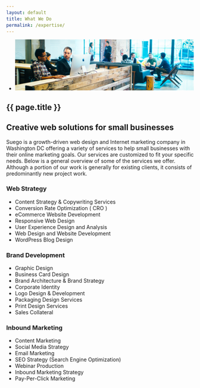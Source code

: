 ```yaml
---
layout: default
title: What We Do
permalink: /expertise/
---
```


<section class="hero-slider">
  <div class="flash-gallery-wrapper">
    <ul class="flash-gallery bx-slider">
      <li><img src="/assets/images/our-services.jpg" alt="group meeting" alt="About Us"/></li>
    </ul> 
  </div> 
</section>

<section class="content active">
  <h1 class="page-title">{{ page.title }}</h1>
  <h2>Creative web solutions for small businesses</h2>
  <p>Suego is a growth-driven web design and Internet marketing company in Washington DC offering a variety of services to help small businesses with their online marketing goals. Our services are customized to fit your specific needs. Below is a general overview of some of the services we offer. Although a portion of our work is generally for existing clients, it consists of predominantly new project work.</p>
  <div class="span4">
    <h3><b>Web</b> Strategy</h3>
    <ul>                            
      <li>Content Strategy &#038; Copywriting Services</li>
      <li>Conversion Rate Optimization ( CRO )</li>
      <li>eCommerce Website Development</li>
      <li>Responsive Web Design</li>
      <li>User Experience Design and Analysis</li>
      <li>Web Design and Website Development</li>
      <li>WordPress Blog Design</li>
    </ul>
    <!--<a href="{{ site.url }}/services" class="btn light">Talk Web</a>-->
  </div>
  <div class="span4">
    <h3><b>Brand</b> Development</h3>
    <ul>
      <li>Graphic Design</li>
      <li>Business Card Design</li>
      <li>Brand Architecture &#038; Brand Strategy</li>
      <li>Corporate Identity</li>
      <li>Logo Design &#038; Development</li>
      <li>Packaging Design Services</li>
      <li>Print Design Services</li>
      <li>Sales Collateral</li>
    </ul>
    <!--<a href="{{ site.url }}/services" class="btn light">Talk Branding</a>-->
  </div>
  <div class="span4">
    <h3><b>Inbound</b> Marketing</h3>
    <ul>
      <li>Content Marketing</li>
      <li>Social Media Strategy</li>
      <li>Email Marketing</li>
      <li>SEO Strategy (Search Engine Optimization)</li>
      <li>Webinar Production</li>
      <li>Inbound Marketing Strategy</li>
      <li>Pay-Per-Click Marketing</li>
    </ul>
    <!--<a href="{{ site.url }}/services" class="btn light">Talk Marketing</a>-->
  </div>
</section>
